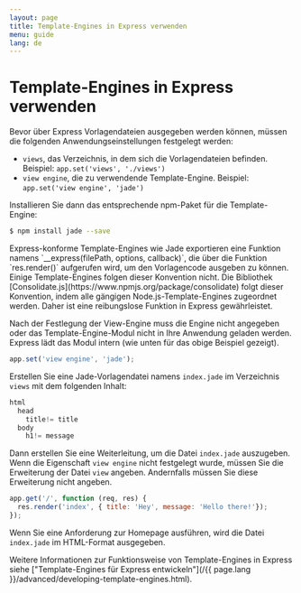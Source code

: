 ```yaml
---
layout: page
title: Template-Engines in Express verwenden
menu: guide
lang: de
---
```


# Template-Engines in Express verwenden

Bevor über Express Vorlagendateien ausgegeben werden können, müssen die folgenden Anwendungseinstellungen festgelegt werden:

* `views`, das Verzeichnis, in dem sich die Vorlagendateien befinden. Beispiel: `app.set('views', './views')`
* `view engine`, die zu verwendende Template-Engine. Beispiel: `app.set('view engine', 'jade')`

Installieren Sie dann das entsprechende npm-Paket für die Template-Engine:

```sh
$ npm install jade --save
```

<div class="doc-box doc-notice" markdown="1">
Express-konforme Template-Engines wie Jade exportieren eine Funktion namens `__express(filePath, options, callback)`, die über die Funktion `res.render()` aufgerufen wird, um den Vorlagencode ausgeben zu können. Einige Template-Engines folgen dieser Konvention nicht. Die Bibliothek [Consolidate.js](https://www.npmjs.org/package/consolidate) folgt dieser Konvention, indem alle gängigen Node.js-Template-Engines zugeordnet werden. Daher ist eine reibungslose Funktion in Express gewährleistet.
</div>

Nach der Festlegung der View-Engine muss die Engine nicht angegeben oder das Template-Engine-Modul nicht in Ihre Anwendung geladen werden. Express lädt das Modul intern (wie unten für das obige Beispiel gezeigt).

```js
app.set('view engine', 'jade');
```

Erstellen Sie eine Jade-Vorlagendatei namens `index.jade` im Verzeichnis `views` mit dem folgenden Inhalt:

```js
html
  head
    title!= title
  body
    h1!= message
```

Dann erstellen Sie eine Weiterleitung, um die Datei `index.jade` auszugeben. Wenn die Eigenschaft `view engine` nicht festgelegt wurde, müssen Sie die Erweiterung der Datei `view` angeben. Andernfalls müssen Sie diese Erweiterung nicht angeben.

```js
app.get('/', function (req, res) {
  res.render('index', { title: 'Hey', message: 'Hello there!'});
});
```

Wenn Sie eine Anforderung zur Homepage ausführen, wird die Datei `index.jade` im HTML-Format ausgegeben.

Weitere Informationen zur Funktionsweise von Template-Engines in Express siehe ["Template-Engines für Express entwickeln"](/{{ page.lang }}/advanced/developing-template-engines.html).
